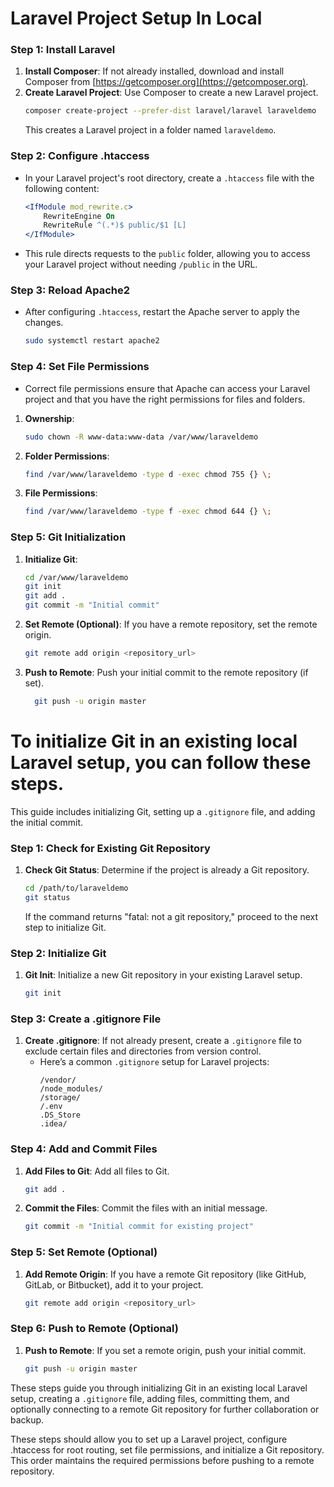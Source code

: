 
# Laravel Project Setup In Local 

### Step 1: Install Laravel
1. **Install Composer**: If not already installed, download and install Composer from [https://getcomposer.org](https://getcomposer.org).
2. **Create Laravel Project**: Use Composer to create a new Laravel project.
   ```bash
   composer create-project --prefer-dist laravel/laravel laraveldemo
   ```
   This creates a Laravel project in a folder named `laraveldemo`.

### Step 2: Configure .htaccess
- In your Laravel project's root directory, create a `.htaccess` file with the following content:
  ```apache
  <IfModule mod_rewrite.c>
      RewriteEngine On
      RewriteRule ^(.*)$ public/$1 [L]
  </IfModule>
  ```
- This rule directs requests to the `public` folder, allowing you to access your Laravel project without needing `/public` in the URL.

### Step 3: Reload Apache2
- After configuring `.htaccess`, restart the Apache server to apply the changes.
  ```bash
  sudo systemctl restart apache2
  ```

### Step 4: Set File Permissions
- Correct file permissions ensure that Apache can access your Laravel project and that you have the right permissions for files and folders.
1. **Ownership**:
   ```bash
   sudo chown -R www-data:www-data /var/www/laraveldemo
   ```
2. **Folder Permissions**:
   ```bash
   find /var/www/laraveldemo -type d -exec chmod 755 {} \;
   ```
3. **File Permissions**:
   ```bash
   find /var/www/laraveldemo -type f -exec chmod 644 {} \;
   ```

### Step 5: Git Initialization
1. **Initialize Git**:
   ```bash
   cd /var/www/laraveldemo
   git init
   git add .
   git commit -m "Initial commit"
   ```
2. **Set Remote (Optional)**:
   If you have a remote repository, set the remote origin.
     ```bash
    git remote add origin <repository_url>
   ```
3. **Push to Remote**: 
    Push your initial commit to the remote repository (if set).
   ```bash
     git push -u origin master
   ```





# To initialize Git in an existing local Laravel setup, you can follow these steps. 
This guide includes initializing Git, setting up a `.gitignore` file, and adding the initial commit.

### Step 1: Check for Existing Git Repository
1. **Check Git Status**: Determine if the project is already a Git repository.
   ```bash
   cd /path/to/laraveldemo
   git status
   ```
   If the command returns "fatal: not a git repository," proceed to the next step to initialize Git.

### Step 2: Initialize Git
1. **Git Init**: Initialize a new Git repository in your existing Laravel setup.
   ```bash
   git init
   ```

### Step 3: Create a .gitignore File
1. **Create .gitignore**: If not already present, create a `.gitignore` file to exclude certain files and directories from version control.
   - Here’s a common `.gitignore` setup for Laravel projects:
     ```
     /vendor/
     /node_modules/
     /storage/
     /.env
     .DS_Store
     .idea/
     ```

### Step 4: Add and Commit Files
1. **Add Files to Git**: Add all files to Git.
   ```bash
   git add .
   ```
2. **Commit the Files**: Commit the files with an initial message.
   ```bash
   git commit -m "Initial commit for existing project"
   ```

### Step 5: Set Remote (Optional)
1. **Add Remote Origin**: If you have a remote Git repository (like GitHub, GitLab, or Bitbucket), add it to your project.
   ```bash
   git remote add origin <repository_url>
   ```

### Step 6: Push to Remote (Optional)
1. **Push to Remote**: If you set a remote origin, push your initial commit.
   ```bash
   git push -u origin master
   ```

These steps guide you through initializing Git in an existing local Laravel setup, creating a `.gitignore` file, adding files, committing them, and optionally connecting to a remote Git repository for further collaboration or backup.




These steps should allow you to set up a Laravel project, configure .htaccess for root routing, set file permissions, and initialize a Git repository. This order maintains the required permissions before pushing to a remote repository.

